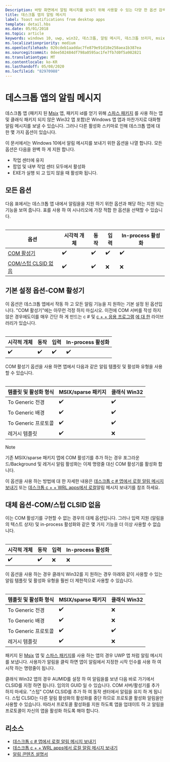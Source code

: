 ```yaml
---
Description: 바탕 화면에서 알림 메시지를 보내기 위해 사용할 수 있는 다양 한 옵션 검색
title: 데스크톱 앱의 알림 메시지
label: Toast notifications from desktop apps
template: detail.hbs
ms.date: 05/01/2018
ms.topic: article
keywords: windows 10, uwp, win32, 데스크톱, 알림 메시지, 데스크톱 브리지, msix, 스파스 패키지, 알림을 전송 옵션, com 서버, com 활성기, com, 가짜 com, com 없음, com 없음, 알림 전송
ms.localizationpriority: medium
ms.openlocfilehash: 020cdeb1aaddac7fe879e91d18e258aea1b387ea
ms.sourcegitcommit: 0dee502484df798a0595ac1fe7fb7d0f5a982821
ms.translationtype: MT
ms.contentlocale: ko-KR
ms.lasthandoff: 05/08/2020
ms.locfileid: "82970988"
---
```

# <a name="toast-notifications-from-desktop-apps"></a>데스크톱 앱의 알림 메시지

데스크톱 앱 (패키지 된 [Msix](https://docs.microsoft.com/windows/msix/desktop/source-code-overview) 앱, 패키지 id를 얻기 위해 [스파스 패키지](https://docs.microsoft.com/windows/apps/desktop/modernize/grant-identity-to-nonpackaged-apps) 를 사용 하는 앱 및 클래식 패키지 되지 않은 Win32 앱 포함)은 Windows 앱 앱과 마찬가지로 대화형 알림 메시지를 보낼 수 있습니다. 그러나 다른 활성화 스키마로 인해 데스크톱 앱에 대 한 몇 가지 옵션이 있습니다.

이 문서에서는 Windows 10에서 알림 메시지를 보내기 위한 옵션을 나열 합니다. 모든 옵션은 다음을 완벽 하 게 지원 합니다.

* 작업 센터에 유지
* 팝업 및 내부 작업 센터 모두에서 활성화
* EXE가 실행 되 고 있지 않을 때 활성화 됩니다.

## <a name="all-options"></a>모든 옵션

다음 표에서는 데스크톱 앱 내에서 알림을을 지원 하기 위한 옵션과 해당 하는 지원 되는 기능을 보여 줍니다. 표를 사용 하 여 시나리오에 가장 적합 한 옵션을 선택할 수 있습니다.<br/><br/>

| 옵션 | 시각적 개체 | 동작 | 입력 | In-process 활성화 |
| -- | -- | -- | -- | -- |
| [COM 활성기](#preferred-option---com-activator) | ✔️ | ✔️ | ✔️ | ✔️ |
| [COM/스텁 CLSID 없음](#alternative-option---no-com--stub-clsid) | ✔️ | ✔️ | ❌ | ❌ |


## <a name="preferred-option---com-activator"></a>기본 설정 옵션-COM 활성기

이 옵션은 데스크톱 앱에서 작동 하 고 모든 알림 기능을 지 원하는 기본 설정 된 옵션입니다. "COM 활성기"에는 아무런 걱정 하지 마십시오. 이전에 COM 서버를 작성 하지 않은 경우에도이를 매우 간단 하 게 만드는 c # 및 [c + + 응용 프로그램](send-local-toast-desktop-cpp-wrl.md) [에 대 한](send-local-toast-desktop.md) 라이브러리가 있습니다.<br/><br/>

| 시각적 개체 | 동작 | 입력 | In-process 활성화 |
| -- | -- | -- | -- |
| ✔️ | ✔️ | ✔️ | ✔️ |

COM 활성기 옵션을 사용 하면 앱에서 다음과 같은 알림 템플릿 및 활성화 유형을 사용할 수 있습니다.<br/><br/>

| 템플릿 및 활성화 형식 | MSIX/sparse 패키지 | 클래식 Win32 |
| -- | -- | -- |
| To Generic 전경 | ✔️ | ✔️ |
| To Generic 배경 | ✔️ | ✔️ |
| To Generic 프로토콜 | ✔️ | ✔️ |
| 레거시 템플릿 | ✔️ | ❌ |

> [!NOTE]
> 기존 MSIX/sparse 패키지 앱에 COM 활성기를 추가 하는 경우 포그라운드/Background 및 레거시 알림 활성화는 이제 명령줄 대신 COM 활성기를 활성화 합니다.

이 옵션을 사용 하는 방법에 대 한 자세한 내용은 [데스크톱 c # 앱에서 로컬 알림 메시지 보내기](send-local-toast-desktop.md) 또는 [데스크톱 c + + WRL apps에서 로컬](send-local-toast-desktop-cpp-wrl.md)알림 메시지 보내기를 참조 하세요.


## <a name="alternative-option---no-com--stub-clsid"></a>대체 옵션-COM/스텁 CLSID 없음

이는 COM 활성기를 구현할 수 없는 경우의 대체 옵션입니다. 그러나 입력 지원 (알림을의 텍스트 상자) 및 in-process 활성화와 같은 몇 가지 기능을 더 이상 사용할 수 없습니다.<br/><br/>

| 시각적 개체 | 동작 | 입력 | In-process 활성화 |
| -- | -- | -- | -- |
| ✔️ | ✔️ | ❌ | ❌ |

이 옵션을 사용 하는 경우 클래식 Win32를 지 원하는 경우 아래와 같이 사용할 수 있는 알림 템플릿 및 활성화 유형을 훨씬 더 제한적으로 사용할 수 있습니다.<br/><br/>

| 템플릿 및 활성화 형식 | MSIX/sparse 패키지 | 클래식 Win32 |
| -- | -- | -- |
| To Generic 전경 | ✔️ | ❌ |
| To Generic 배경 | ✔️ | ❌ |
| To Generic 프로토콜 | ✔️ | ✔️ |
| 레거시 템플릿 | ✔️ | ❌ |

패키지 된 [Msix](https://docs.microsoft.com/windows/msix/desktop/source-code-overview) 앱 및 [스파스 패키지](https://docs.microsoft.com/windows/apps/desktop/modernize/grant-identity-to-nonpackaged-apps)를 사용 하는 앱의 경우 UWP 앱 처럼 알림 메시지를 보냅니다. 사용자가 알림을 클릭 하면 앱이 알림에서 지정한 시작 인수를 사용 하 여 시작 하는 명령줄이 됩니다.

클래식 Win32 앱의 경우 AUMID를 설정 하 여 알림을를 보낸 다음 바로 가기에서 CLSID를 지정 하면 됩니다. 임의의 GUID 일 수 있습니다. COM 서버/활성기를 추가 하지 마세요. "스텁" COM CLSID를 추가 하 여 동작 센터에서 알림을 유지 하 게 됩니다. 스텁 CLSID는 다른 알림 활성화의 활성화를 중단 하므로 프로토콜 활성화 알림을만 사용할 수 있습니다. 따라서 프로토콜 활성화를 지원 하도록 앱을 업데이트 하 고 알림을 프로토콜이 자신의 앱을 활성화 하도록 해야 합니다.


## <a name="resources"></a>리소스

* [데스크톱 c # 앱에서 로컬 알림 메시지 보내기](send-local-toast-desktop.md)
* [데스크톱 c + + WRL apps에서 로컬 알림 메시지 보내기](send-local-toast-desktop-cpp-wrl.md)
* [알림 콘텐츠 설명서](adaptive-interactive-toasts.md)
